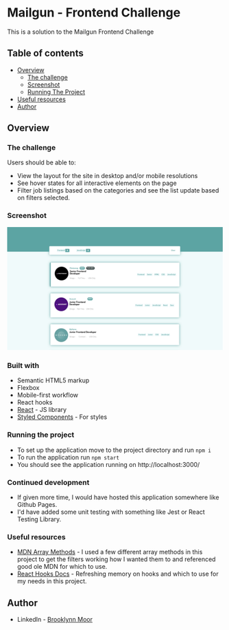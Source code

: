 # Mailgun - Frontend Challenge

This is a solution to the Mailgun Frontend Challenge

## Table of contents

- [Overview](#overview)
  - [The challenge](#the-challenge)
  - [Screenshot](#screenshot)
  - [Running The Project](#running-the-project)
- [Useful resources](#useful-resources)
- [Author](#author)


## Overview

### The challenge

Users should be able to:
- View the layout for the site in desktop and/or mobile resolutions
- See hover states for all interactive elements on the page
- Filter job listings based on the categories and see the list update based on filters selected.

### Screenshot

![](./src/images/screenshot.jpg)

### Built with

- Semantic HTML5 markup
- Flexbox
- Mobile-first workflow
- React hooks
- [React](https://reactjs.org/) - JS library
- [Styled Components](https://styled-components.com/) - For styles

### Running the project
- To set up the application move to the project directory and run `npm i`
- To run the application run `npm start`
- You should see the application running on http://localhost:3000/


### Continued development

- If given more time, I would have hosted this application somewhere like Github Pages. 
- I'd have added some unit testing with something like Jest or React Testing Library.

### Useful resources

- [MDN Array Methods](https://developer.mozilla.org/en-US/docs/Web/JavaScript/Reference/Global_Objects/Array) - I used a few different array methods in this project to get the filters working how I wanted them to and referenced good ole MDN for which to use.
- [React Hooks Docs](https://reactjs.org/docs/hooks-state.html) - Refreshing memory on hooks and which to use for my needs in this project.

## Author

- LinkedIn - [Brooklynn Moor](https://www.linkedin.com/in/brooklynnmoor/)
